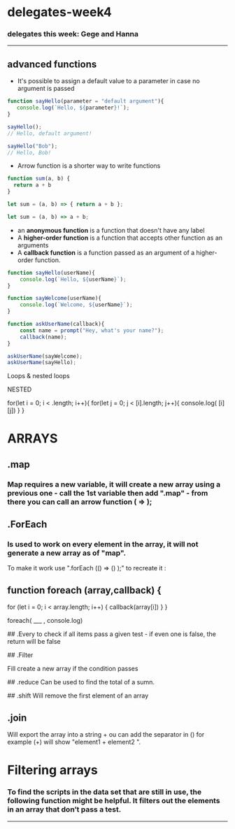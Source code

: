 # delegates-week4

### delegates this week: Gege and Hanna

---

## advanced functions

+ It's possible to assign a default value to a parameter in case no argument is passed

```javascript
function sayHello(parameter = "default argument"){
   console.log(`Hello, ${parameter}!`);
}

sayHello();
// Hello, default argument!

sayHello("Bob");
// Hello, Bob!
```

+ Arrow function is a shorter way to write functions

```javascript
function sum(a, b) {
  return a + b
}

let sum = (a, b) => { return a + b };

let sum = (a, b) => a + b;
```

+ an **anonymous function** is a function that doesn't have any label
+ A **higher-order function** is a function that accepts other function as an arguments
+ A **callback function** is a function passed as an argument of a higher-order function.

```javascript
function sayHello(userName){
	console.log(`Hello, ${userName}`);
}

function sayWelcome(userName){
	console.log(`Welcome, ${userName}`);
}

function askUserName(callback){
	const name = prompt("Hey, what's your name?");
	callback(name);
}

askUserName(sayWelcome);
askUserName(sayHello);
```
Loops & nested loops

NESTED

for(let i = 0; i < .length; i++){
for(let j = 0; j < [i].length; j++){
console.log( [i][j])
}
}



# ARRAYS
## .map

### Map requires a new variable, it will create a new array using a previous one - call the 1st variable then add ".map" - from there you can call an arrow function ( => );

## .ForEach

### Is used to work on every element in the array, it will not generate a new array as of "map".

To make it work use ".forEach (() => () );"
to recreate it : 


## function foreach (array,callback) {

  for (let i = 0; i < array.length; i++) {
     callback(array[i])
  }
  }

  foreach( ___ , console.log)


## .Every 
to check if all items pass a given test - if even one is false, the return will be false

## .Filter

Fill create a new array if the condition passes

## .reduce
Can be used to find the total of a sumn.

## .shift
Will remove the first element of an array

## .join
Will export the array into a string + ou can add the separator in () for example (+) will show "element1 + element2 ".


# Filtering arrays

### To find the scripts in the data set that are still in use, the following function might be helpful. It filters out the elements in an array that don’t pass a test.
--------------
